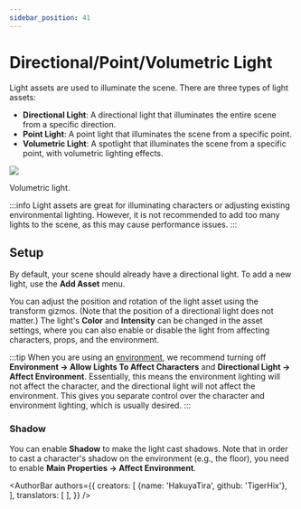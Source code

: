 ```yaml
---
sidebar_position: 41
---
```


# Directional/Point/Volumetric Light

Light assets are used to illuminate the scene. There are three types of light assets:
* **Directional Light**: A directional light that illuminates the entire scene from a specific direction.
* **Point Light**: A point light that illuminates the scene from a specific point.
* **Volumetric Light**: A spotlight that illuminates the scene from a specific point, with volumetric lighting effects.

![](/doc-img/en-light-1.png)
<p class="img-desc">Volumetric light.</p>

:::info
Light assets are great for illuminating characters or adjusting existing environmental lighting. However, it is not recommended to add too many lights to the scene, as this may cause performance issues.
:::

## Setup

By default, your scene should already have a directional light. To add a new light, use the **Add Asset** menu.

You can adjust the position and rotation of the light asset using the transform gizmos. (Note that the position of a directional light does not matter.) The light's **Color** and **Intensity** can be changed in the asset settings, where you can also enable or disable the light from affecting characters, props, and the environment.

:::tip
When you are using an [environment](environment), we recommend turning off **Environment → Allow Lights To Affect Characters** and **Directional Light → Affect Environment**. Essentially, this means the environment lighting will not affect the character, and the directional light will not affect the environment. This gives you separate control over the character and environment lighting, which is usually desired.
:::

### Shadow

You can enable **Shadow** to make the light cast shadows. Note that in order to cast a character's shadow on the environment (e.g., the floor), you need to enable **Main Properties → Affect Environment**.

<AuthorBar authors={{
  creators: [
    {name: 'HakuyaTira', github: 'TigerHix'},
  ],
  translators: [
  ],
}} />
